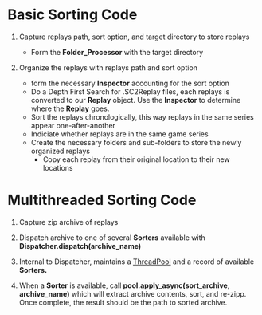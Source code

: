 # Basic Sorting Code

1. Capture replays path, sort option, and target directory to store replays
    - Form the **Folder_Processor** with the target directory
    
2. Organize the replays with replays path and sort option
    - form the necessary **Inspector** accounting for the sort option
    - Do a Depth First Search for .SC2Replay files, each replays is converted to our **Replay** object. Use the **Inspector** to determine where the **Replay** goes.
    - Sort the replays chronologically, this way replays in the same series appear one-after-another
    - Indiciate whether replays are in the same game series
    - Create the necessary folders and sub-folders to store the newly organized replays
        * Copy each replay from their original location to their new locations

# Multithreaded Sorting Code

1. Capture zip archive of replays

2. Dispatch archive to one of several **Sorters** available with **__Dispatcher.dispatch(archive_name)__**

3. Internal to Dispatcher, maintains a [ThreadPool](https://docs.python.org/2/library/multiprocessing.html) and a record of available **Sorters.**

4. When a **Sorter** is available, call **__pool.apply_async(sort_archive, archive_name)__** which will extract archive contents, sort, and re-zipp. Once complete, the result should be the path to sorted archive.